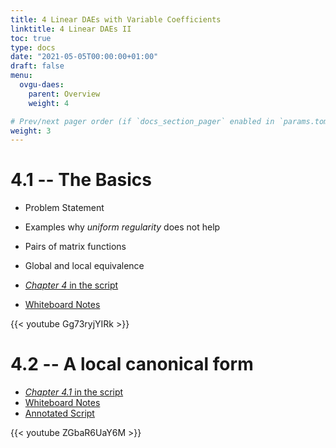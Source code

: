 ```yaml
---
title: 4 Linear DAEs with Variable Coefficients
linktitle: 4 Linear DAEs II
toc: true
type: docs
date: "2021-05-05T00:00:00+01:00"
draft: false
menu:
  ovgu-daes:
    parent: Overview
    weight: 4

# Prev/next pager order (if `docs_section_pager` enabled in `params.toml`)
weight: 3
---
```


# 4.1 -- The Basics 

 * Problem Statement
 * Examples why *uniform regularity* does not help
 * Pairs of matrix functions
 * Global and local equivalence

 * [*Chapter 4* in the script](https://www.janheiland.de/script-daes/IV.html)
 * [Whiteboard Notes](../files/lecture-41.jpg)

{{< youtube Gg73ryjYIRk >}}


# 4.2 -- A local canonical form

 * [*Chapter 4.1* in the script](https://www.janheiland.de/script-daes/IV.html#a-local-canonical-form)
 * [Whiteboard Notes](../files/lecture-42.jpg)
 * [Annotated Script](../files/annotated-script-42.pdf)

{{< youtube ZGbaR6UaY6M  >}}
